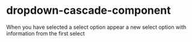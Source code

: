 # dropdown-cascade-component
When you have selected a select option appear a new select option with information from the first select
